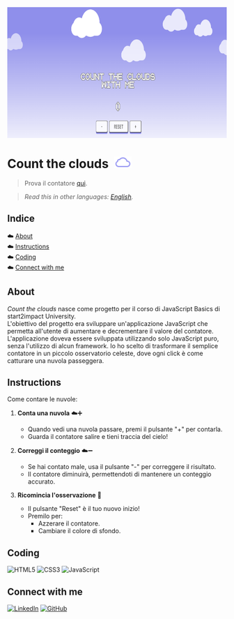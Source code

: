 <img src="/assets/img/counttheclouds_screenshot.png" height="300px" alt="screenshot of the website">

# Count the clouds &nbsp;<img src="/assets/img/icons8-cloud-32.png" height="27px">
> Prova il contatore <a href="https://counttheclouds.netlify.app/">qui</a>.

> *Read this in other languages: [English](README.EN.md).*

## Indice
☁️  [About](#about)<br>
☁️  [Instructions](#instructions)<br>
☁️  [Coding](#coding)<br>
☁️  [Connect with me](#connect-with-me)

## About
*Count the clouds* nasce come progetto per il corso di JavaScript Basics di start2impact University.<br>
L'obiettivo del progetto era sviluppare un'applicazione JavaScript che permetta all'utente di aumentare e decrementare il valore del contatore. L'applicazione doveva essere sviluppata utilizzando solo JavaScript puro, senza l'utilizzo di alcun framework. 
Io ho scelto di trasformare il semplice contatore in un piccolo osservatorio celeste, dove ogni click è come catturare una nuvola passeggera.

## Instructions
Come contare le nuvole:

1. **Conta una nuvola** ☁️➕
   - Quando vedi una nuvola passare, premi il pulsante "+" per contarla.
   - Guarda il contatore salire e tieni traccia del cielo!

2. **Correggi il conteggio** ☁️➖
   - Se hai contato male, usa il pulsante "-" per correggere il risultato.
   - Il contatore diminuirà, permettendoti di mantenere un conteggio accurato.

3. **Ricomincia l'osservazione** 🔄
   - Il pulsante "Reset" è il tuo nuovo inizio!
   - Premilo per:
     - Azzerare il contatore.
     - Cambiare il colore di sfondo.

## Coding
![HTML5](https://img.shields.io/badge/html5-%23E34F26.svg?style=for-the-badge&logo=html5&logoColor=white)
![CSS3](https://img.shields.io/badge/css3-%231572B6.svg?style=for-the-badge&logo=css3&logoColor=white)
![JavaScript](https://img.shields.io/badge/javascript-%23323330.svg?style=for-the-badge&logo=javascript&logoColor=%23F7DF1E)

## Connect with me

[![LinkedIn](https://img.shields.io/badge/linkedin-%230077B5.svg?style=for-the-badge&logo=linkedin&logoColor=white)](https://www.linkedin.com/in/elena-scopazzo/)
[![GitHub](https://img.shields.io/badge/github-%23121011.svg?style=for-the-badge&logo=github&logoColor=white)](https://github.com/elena-scopazzo)
